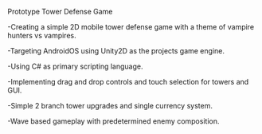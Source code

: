 Prototype Tower Defense Game

-Creating a simple 2D mobile tower defense game with a theme of vampire hunters vs vampires.  

-Targeting AndroidOS using Unity2D as the projects game engine.

-Using C# as primary scripting language.    

-Implementing drag and drop controls and touch selection for towers and GUI.  

-Simple 2 branch tower upgrades and single currency system.  

-Wave based gameplay with predetermined enemy composition.  
